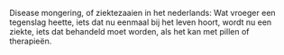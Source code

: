 Disease mongering, of ziektezaaien in het nederlands: 
Wat vroeger een tegenslag heette, iets dat nu eenmaal bij het leven hoort, wordt nu een ziekte, iets dat behandeld moet worden, als het kan met pillen of therapieën.